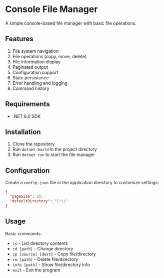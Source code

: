 # Console File Manager

A simple console-based file manager with basic file operations.

## Features

1. File system navigation
2. File operations (copy, move, delete)
3. File information display
4. Paginated output
5. Configuration support
6. State persistence
7. Error handling and logging
8. Command history

## Requirements

- .NET 6.0 SDK

## Installation

1. Clone the repository
2. Run `dotnet build` in the project directory
3. Run `dotnet run` to start the file manager

## Configuration

Create a `config.json` file in the application directory to customize settings:

```json
{
  "pageSize": 20,
  "defaultDirectory": "C:\\"
}
```

## Usage

Basic commands:
- `ls` - List directory contents
- `cd [path]` - Change directory
- `cp [source] [dest]` - Copy file/directory
- `rm [path]` - Delete file/directory
- `info [path]` - Show file/directory info
- `exit` - Exit the program

